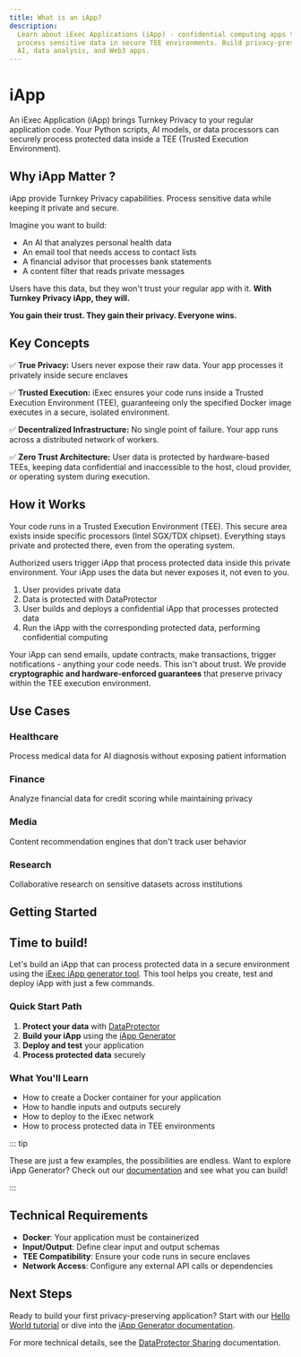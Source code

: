 ```yaml
---
title: What is an iApp?
description:
  Learn about iExec Applications (iApp) - confidential computing apps that
  process sensitive data in secure TEE environments. Build privacy-preserving
  AI, data analysis, and Web3 apps.
---
```


<script setup>
import Banner from '../../components/Banner.vue'
import CardWithBorder from '@/components/CardWithBorder.vue';
import CardGrid from '@/components/CardGrid.vue';
import CardWithoutBorder from '@/components/CardWithoutBorder.vue';
</script>

# iApp

An iExec Application (iApp) brings Turnkey Privacy to your regular application
code. Your Python scripts, AI models, or data processors can securely process
protected data inside a TEE (Trusted Execution Environment).

## Why iApp Matter ?

iApp provide Turnkey Privacy capabilities. Process sensitive data while keeping
it private and secure.

Imagine you want to build:

<CardWithoutBorder>

- An AI that analyzes personal health data
- An email tool that needs access to contact lists
- A financial advisor that processes bank statements
- A content filter that reads private messages

</CardWithoutBorder>

Users have this data, but they won't trust your regular app with it. **With
Turnkey Privacy iApp, they will.**

**You gain their trust. They gain their privacy. Everyone wins.**

## Key Concepts

<CardWithBorder>
  
  ✅ **True Privacy:** Users never expose their raw data. Your app processes it privately inside secure enclaves

✅ **Trusted Execution:** iExec ensures your code runs inside a Trusted
Execution Environment (TEE), guaranteeing only the specified Docker image
executes in a secure, isolated environment.

✅ **Decentralized Infrastructure:** No single point of failure. Your app runs
across a distributed network of workers.

✅ **Zero Trust Architecture:** User data is protected by hardware-based TEEs,
keeping data confidential and inaccessible to the host, cloud provider, or
operating system during execution.

</CardWithBorder>

## How it Works

Your code runs in a Trusted Execution Environment (TEE). This secure area exists
inside specific processors (Intel SGX/TDX chipset). Everything stays private and
protected there, even from the operating system.

Authorized users trigger iApp that process protected data inside this private
environment. Your iApp uses the data but never exposes it, not even to you.

<CardWithBorder>

1. User provides private data
2. Data is protected with DataProtector
3. User builds and deploys a confidential iApp that processes protected data
4. Run the iApp with the corresponding protected data, performing confidential
   computing

</CardWithBorder>

Your iApp can send emails, update contracts, make transactions, trigger
notifications - anything your code needs. This isn't about trust. We provide
**cryptographic and hardware-enforced guarantees** that preserve privacy within
the TEE execution environment.

## Use Cases

<CardGrid>
  <CardWithoutBorder>
  
   ### Healthcare

Process medical data for AI diagnosis without exposing patient information

  </CardWithoutBorder>

  <CardWithoutBorder>

### Finance

Analyze financial data for credit scoring while maintaining privacy

  </CardWithoutBorder>

  <CardWithoutBorder>

### Media

Content recommendation engines that don't track user behavior
</CardWithoutBorder>

  <CardWithoutBorder>

### Research

Collaborative research on sensitive datasets across institutions
</CardWithoutBorder>

</CardGrid>

## Getting Started

<Banner>

## Time to build!

Let's build an iApp that can process protected data in a secure environment
using the [iExec iApp generator tool](/references/iapp-generator). This tool helps you create, test and deploy iApp with just a
few commands.

</Banner>

### Quick Start Path

1. **Protect your data** with [DataProtector](/references/dataProtector)
2. **Build your iApp** using the [iApp Generator](/references/iapp-generator)
3. **Deploy and test** your application
4. **Process protected data** securely

### What You'll Learn

- How to create a Docker container for your application
- How to handle inputs and outputs securely
- How to deploy to the iExec network
- How to process protected data in TEE environments

::: tip

These are just a few examples, the possibilities are endless. Want to explore
iApp Generator? Check out our [documentation](/references/iapp-generator) and see
what you can build!

:::

## Technical Requirements

- **Docker**: Your application must be containerized
- **Input/Output**: Define clear input and output schemas
- **TEE Compatibility**: Ensure your code runs in secure enclaves
- **Network Access**: Configure any external API calls or dependencies

## Next Steps

Ready to build your first privacy-preserving application? Start with our
[Hello World tutorial](/get-started/helloWorld) or dive into the
[iApp Generator documentation](/references/iapp-generator).

For more technical details, see the
[DataProtector Sharing](/references/dataProtector/dataProtectorSharing)
documentation.
